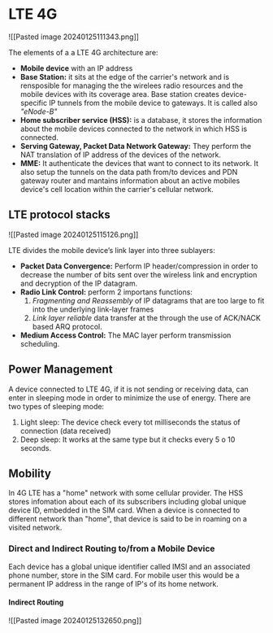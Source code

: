 # LTE 4G

![[Pasted image 20240125111343.png]]

The elements of a a LTE 4G architecture are: 
- **Mobile device** with an IP address
- **Base Station:** it sits at the edge of the carrier's network and is rensposible for managing the the wirelees radio resources and the mobile devices with its coverage area. Base station creates device-specific IP tunnels from the mobile device to gateways. It is called also *"eNode-B"*
- **Home subscriber service (HSS):**  is a database, it stores the information about the mobile devices connected to the network in which  HSS is connected. 
- **Serving Gateway, Packet Data Network Gateway:** They perform the NAT translation of IP address of the devices of the network. 
- **MME:** It authenticate the devices that want to connect to its network. It also setup the tunnels on the data path from/to devices and PDN gateway router and mantains information about an active mobiles device's cell location within the carrier's cellular network. 

## LTE protocol stacks

![[Pasted image 20240125115126.png]]

LTE divides the mobile device’s link layer into three sublayers:
- **Packet Data Convergence:**  Perform IP header/compression in order to decrease the number of bits sent over the wireless link and encryption and decryption of the IP datagram. 
- **Radio Link Control:** perform 2 importans functions: 
	1. *Fragmenting and Reassembly* of IP datagrams that are too large to fit into the underlying link-layer frames
	2. *Link layer reliable* data transfer at the  through the use of ACK/NACK based ARQ protocol. 
- **Medium Access Control:** The MAC layer perform transmission scheduling. 

## Power Management

A device connected to LTE 4G, if it is not sending or receiving data, can enter in sleeping mode in order to minimize the use of energy. 
There are two types of sleeping mode: 
1) Light sleep: The device check every tot milliseconds the status of connection (data received)
2) Deep sleep: It works at the same type but it checks every 5 o 10 seconds. 

## Mobility 

In 4G LTE has  a "home" network with some cellular provider. The HSS stores infomation about each of its subscribers including global unique device ID, embedded in the SIM card. 
When a device is connected to different network than "home", that device is said to be in roaming on a visited network. 
### Direct and Indirect Routing to/from a Mobile Device
Each device has a global unique identifier called IMSI and an associated phone number, store in the SIM card. For mobile user this would be a permanent IP address in the range of IP's of its home network. 
#### Indirect Routing

![[Pasted image 20240125132650.png]]


